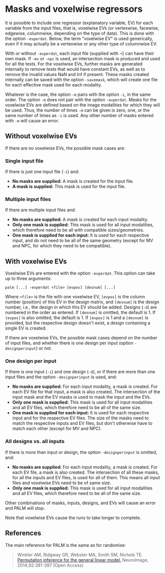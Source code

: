 # Masks and voxelwise regressors

It is possible to include one regressor (explanatory variable, EV) for each variable from the input files, that is, voxelwise EVs (or vertexwise, facewise, edgewise, columnwise, depending on the type of data). This is done with the option `-evperdat`. Below, the term "voxelwise EV" is used generically, even if it may actually be a vertexwise or any other type of columnwise EV.

With or without `-evperdat`, each input file (supplied with -i) can have their own mask. If `-mv` or `-npc` is used, an intersection mask is produced and used for all the tests. For the voxelwise EVs, further masks are generated internally to remove tests that would have constant EVs, as well as to remove the invalid values NaN and Inf if present. These masks created internally can be saved with the option `-savemask`, which will create one file for each effective mask used for each modality.

Whatever is the case, the option `-m` pairs with the option `-i`, in the same order. The option `-m` does not pair with the option `-evperdat`. Masks for the voxelwise EVs are defined based on the image modalities for which they will be used. Thus, the number of times `-m` can be given is zero, one, or the same number of times as `-i` is used. Any other number of masks entered with `-m` will cause an error.

## Without voxelwise EVs

If there are no voxelwise EVs, the possible mask cases are:

### Single input file

If there is just one input file (`-i`) and:

* **No masks are supplied:** A mask is created for the input file.
* **A mask is supplied:** This mask is used for the input file.

### Multiple input files

If there are multiple input files and:

* **No masks are supplied:** A mask is created for each input modality.
* **Only one mask is supplied:** This mask is used for all input modalities, which therefore need to be all with compatible sizes/geometries.
* **One mask is supplied for each input:** It is used for each respective input, and do not need to be all of the same geometry (except for MV and NPC, for which they need to be compatible).

## With voxelwise EVs

Voxelwise EVs are entered with the option `-evperdat`. This option can take up to three arguments:

```
palm [...] -evperdat <file> [evpos] [desnum] [...]
```

Where `<file>` is the file with one voxelwise EV, `[evpos]` is the column number (position) of this EV in the design matrix, and `[desnum]` is the design number, i.e., the design in which this EV should be added. Designs (`-d`) are numbered in the order as entered. If `[desnum]` is omitted, the default is 1. If `[evpos]` is also omitted, the default is 1. If `[evpos]` is 1 and a `[desnum]` is provided, but the respective design doesn't exist, a design containing a single EV is created.

If there are voxelwise EVs, the possible mask cases depend on the number of input files, and whether there is one design per input (option `-designperinput`) or not.

### One design per input

If there is one input (`-i`) and one design (`-d`), or if there are more than one input files and the option `-designperinput` is used, and:

* **No masks are supplied:** For each input modality, a mask is created. For each EV file for that input, a mask is also created. The intersection of the input mask and the EV masks is used to mask the input and the EVs.
* **Only one mask is supplied:** This mask is used for all input modalities and all EV files, which therefore need to be all of the same size.
* **One mask is supplied for each input:** It is used for each respective input and for the respective EV files. The size of the masks need to match the respective inputs and EV files, but don't otherwise have to match each other (except for MV and NPC).

### All designs vs. all inputs

If there is more than input or design, the option `-designperinput` is omitted, and:

* **No masks are supplied:** For each input modality, a mask is created. For each EV file, a mask is also created. The intersection of all these masks, for all the inputs and EV files, is used for all of them. This means all input files and voxelwise EVs need to be of same size.
* **Only one mask is supplied:** This mask is used for all input modalities and all EV files, which therefore need to be all of the same size.

Other combinations of masks, inputs, designs, and EVs will cause an error and PALM will stop.

Note that voxelwise EVs cause the runs to take longer to complete.

## References

The main reference for PALM is the same as for randomise:

> Winkler AM, Ridgway GR, Webster MA, Smith SM, Nichols TE. [Permutation inference for the general linear model.](http://www.sciencedirect.com/science/article/pii/S1053811914000913) NeuroImage, 2014;92:381-397 (Open Access)